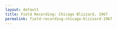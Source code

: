 ```yaml
---
layout: default
title: Field Recording: Chicago Blizzard, 1967
permalink: field-recording-chicago-blizzard-1967
---
```

<!-- Add an essay or interpretive material below this line,
using HTML or markdown.  Do not modify this file above this line -->
